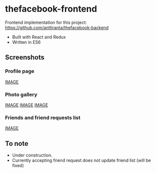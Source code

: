 # thefacebook-frontend

Frontend implementation for this project: https://github.com/anttiranta/thefacebook-backend

- Built with React and Redux
- Written in ES6

## Screenshots

### Profile page
[IMAGE](here)

### Photo gallery
[IMAGE](here)
[IMAGE](here)
[IMAGE](here)

### Friends and friend requests list
[IMAGE](here)


## To note

- Under construction.
- Currently accepting friend request does not update friend list (will be fixed)
